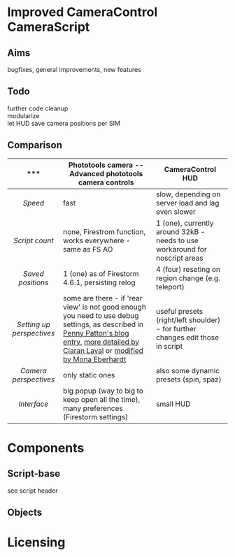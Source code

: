Improved CameraControl CameraScript
=====================================================================
Aims
----
bugfixes, general improvements, new features  

Todo
----
further code cleanup  
modularize  
let HUD save camera positions per SIM  

Comparison
----
***|Phototools camera -- Advanced phototools camera controls|CameraControl HUD
:-----------------:|------------------------|-------------------
_Speed_|fast|slow, depending on server load and lag even slower
_Script count_|none, Firestrom function, works everywhere - same as FS AO|1 (one), currently around 32kB - needs to use workaround for noscript areas
_Saved positions_|1 (one) as of Firestorm 4.6.1, persisting relog|4 (four) reseting on region change (e.g. teleport)
_Setting up perspectives_|some are there - if 'rear view' is not good enough you need to use debug settings, as described in [Penny Patton's blog entry](http://pennycow.blogspot.de/2011/07/matter-of-perspective.html), [more detailed by Ciaran Laval](http://sl.governormarley.com/?p=483) or [modified  by Mona Eberhardt](https://monaeberhardt.wordpress.com/2014/02/10/revisiting-the-issue-of-camera-placement/)|useful presets (right/left shoulder) - for further changes edit those in script
_Camera perspectives_|only static ones|also some dynamic presets (spin, spaz)
_Interface_|big popup (way to big to keep open all the time), many preferences (Firestorm settings)|small HUD


Components
==========
Script-base
-------
see script header  

Objects
-------




Licensing
========

